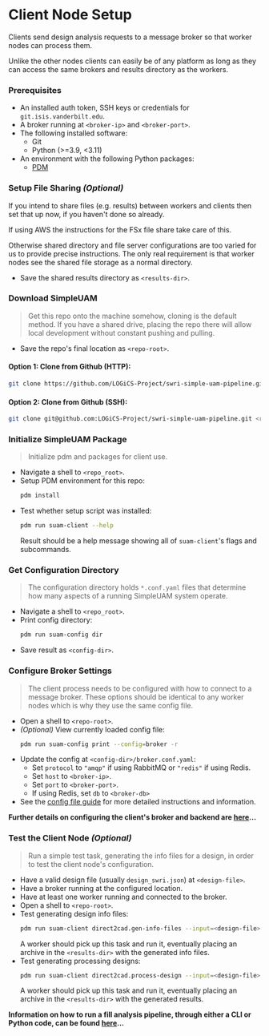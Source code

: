 # Client Node Setup

Clients send design analysis requests to a message broker so that worker
nodes can process them.

Unlike the other nodes clients can easily be of any platform as long as they
can access the same brokers and results directory as the workers.

### Prerequisites

- An installed auth token, SSH keys or credentials for `git.isis.vanderbilt.edu`.
- A broker running at `<broker-ip>` and `<broker-port>`.
- The following installed software:
    - Git
    - Python (>=3.9, <3.11)
- An environment with the following Python packages:
    - [PDM](https://pdm.fming.dev/latest/)

### Setup File Sharing *(Optional)*

If you intend to share files (e.g. results) between workers and clients then
set that up now, if you haven't done so already.

If using AWS the instructions for the FSx file share take care of this.

Otherwise shared directory and file server configurations are too varied for us
to provide precise instructions.
The only real requirement is that worker nodes see the shared file storage as
a normal directory.

- Save the shared results directory as `<results-dir>`.

### Download SimpleUAM

> Get this repo onto the machine somehow, cloning is the default method.
> If you have a shared drive, placing the repo there will allow local development
> without constant pushing and pulling.

- Save the repo's final location as `<repo-root>`.

#### **Option 1:** Clone from Github (HTTP):

```bash
git clone https://github.com/LOGiCS-Project/swri-simple-uam-pipeline.git <repo-root>
```

#### **Option 2:** Clone from Github (SSH):

```bash
git clone git@github.com:LOGiCS-Project/swri-simple-uam-pipeline.git <repo-root>
```

### Initialize SimpleUAM Package

> Initialize pdm and packages for client use.

- Navigate a shell to `<repo_root>`.
- Setup PDM environment for this repo:
  ```bash
  pdm install
  ```
- Test whether setup script was installed:
  ```bash
  pdm run suam-client --help
  ```
  Result should be a help message showing all of `suam-client`'s flags and
  subcommands.

### Get Configuration Directory

> The configuration directory holds `*.conf.yaml` files that determine how
> many aspects of a running SimpleUAM system operate.

- Navigate a shell to `<repo_root>`.
- Print config directory:
  ```bash
  pdm run suam-config dir
  ```
- Save result as `<config-dir>`.

### Configure Broker Settings

> The client process needs to be configured with how to connect to a
> message broker.
> These options should be identical to any worker nodes which is why they
> use the same config file.

- Open a shell to `<repo-root>`.
- *(Optional)* View currently loaded config file:
  ```bash
  pdm run suam-config print --config=broker -r
  ```
- Update the config at `<config-dir>/broker.conf.yaml`:
    - Set `protocol` to `"amqp"` if using RabbitMQ or `"redis"` if
      using Redis.
    - Set `host` to `<broker-ip>`.
    - Set `port` to `<broker-port>`.
    - If using Redis, set `db` to `<broker-db>`
- See the [config file guide](../usage/config.md) for more detailed
  instructions and information.

**Further details on configuring the client's broker and backend are
[here](../usage/clients.md)...**

### Test the Client Node *(Optional)*

> Run a simple test task, generating the info files for a design, in order to
> test the client node's configuration.

- Have a valid design file (usually `design_swri.json`) at `<design-file>`.
- Have a broker running at the configured location.
- Have at least one worker running and connected to the broker.
- Open a shell to `<repo-root>`.
- Test generating design info files:
  ```bash
  pdm run suam-client direct2cad.gen-info-files --input=<design-file>
  ```
  A worker should pick up this task and run it, eventually placing an archive
  in the `<results-dir>` with the generated info files.
- Test generating processing designs:
  ```bash
  pdm run suam-client direct2cad.process-design --input=<design-file>
  ```
  A worker should pick up this task and run it, eventually placing an archive
  in the `<results-dir>` with the generated results.


**Information on how to run a fill analysis pipeline, through either a
CLI or Python code, can be found [here](../usage/clients.md)...**
